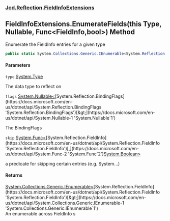 ### [Jcd.Reflection](Jcd.Reflection.md 'Jcd.Reflection').[FieldInfoExtensions](Jcd.Reflection.FieldInfoExtensions.md 'Jcd.Reflection.FieldInfoExtensions')

## FieldInfoExtensions.EnumerateFields(this Type, Nullable<BindingFlags>, Func<FieldInfo,bool>) Method

Enumerate the FieldInfo entries for a given type

```csharp
public static System.Collections.Generic.IEnumerable<System.Reflection.FieldInfo> EnumerateFields(this System.Type type, System.Nullable<System.Reflection.BindingFlags> flags=null, System.Func<System.Reflection.FieldInfo,bool> skip=null);
```

#### Parameters

<a name='Jcd.Reflection.FieldInfoExtensions.EnumerateFields(thisSystem.Type,System.Nullable_System.Reflection.BindingFlags_,System.Func_System.Reflection.FieldInfo,bool_).type'></a>

`type` [System.Type](https://docs.microsoft.com/en-us/dotnet/api/System.Type 'System.Type')

The data type to reflect on

<a name='Jcd.Reflection.FieldInfoExtensions.EnumerateFields(thisSystem.Type,System.Nullable_System.Reflection.BindingFlags_,System.Func_System.Reflection.FieldInfo,bool_).flags'></a>

`flags` [System.Nullable&lt;](https://docs.microsoft.com/en-us/dotnet/api/System.Nullable-1 'System.Nullable`1')[System.Reflection.BindingFlags](https://docs.microsoft.com/en-us/dotnet/api/System.Reflection.BindingFlags 'System.Reflection.BindingFlags')[&gt;](https://docs.microsoft.com/en-us/dotnet/api/System.Nullable-1 'System.Nullable`1')

The BindingFlags

<a name='Jcd.Reflection.FieldInfoExtensions.EnumerateFields(thisSystem.Type,System.Nullable_System.Reflection.BindingFlags_,System.Func_System.Reflection.FieldInfo,bool_).skip'></a>

`skip` [System.Func&lt;](https://docs.microsoft.com/en-us/dotnet/api/System.Func-2 'System.Func`2')[System.Reflection.FieldInfo](https://docs.microsoft.com/en-us/dotnet/api/System.Reflection.FieldInfo 'System.Reflection.FieldInfo')[,](https://docs.microsoft.com/en-us/dotnet/api/System.Func-2 'System.Func`2')[System.Boolean](https://docs.microsoft.com/en-us/dotnet/api/System.Boolean 'System.Boolean')[&gt;](https://docs.microsoft.com/en-us/dotnet/api/System.Func-2 'System.Func`2')

a predicate for skipping certain entries (e.g. System...)

#### Returns

[System.Collections.Generic.IEnumerable&lt;](https://docs.microsoft.com/en-us/dotnet/api/System.Collections.Generic.IEnumerable-1 'System.Collections.Generic.IEnumerable`1')[System.Reflection.FieldInfo](https://docs.microsoft.com/en-us/dotnet/api/System.Reflection.FieldInfo 'System.Reflection.FieldInfo')[&gt;](https://docs.microsoft.com/en-us/dotnet/api/System.Collections.Generic.IEnumerable-1 'System.Collections.Generic.IEnumerable`1')  
An enumerable across FieldInfo s